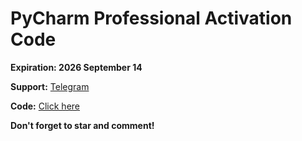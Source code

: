 # PyCharm Professional Activation Code

**Expiration: 2026 September 14**

**Support:** [Telegram](https://t.me/icofaq)

**Code:** [Click here](https://github.com/icosoft-uz/pycharm-activation-code/blob/main/code.txt)

**Don't forget to star and comment!**
